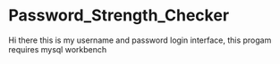 # Password_Strength_Checker
Hi there this is my username and password login interface, this progam requires mysql workbench
